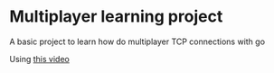 # Multiplayer learning project

A basic project to learn how do multiplayer TCP connections with go

Using [this video](https://www.youtube.com/watch?v=qJQrrscB1-4x)
